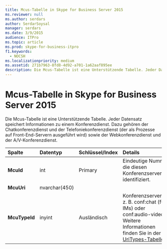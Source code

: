```yaml
---
title: Mcus-Tabelle in Skype for Business Server 2015
ms.reviewer: null
ms.author: serdars
author: SerdarSoysal
manager: serdars
ms.date: 3/9/2015
audience: ITPro
ms.topic: article
ms.prod: skype-for-business-itpro
f1.keywords:
  - NOCSH
ms.localizationpriority: medium
ms.assetid: 271b7963-8fd8-4d92-a701-1a62aaf895ee
description: Die Mcus-Tabelle ist eine Unterstützende Tabelle. Jeder Datensatz speichert Informationen zu einem Konferenzdienst. Dazu gehören der Chatkonferenzdienst und der Telefoniekonferenzdienst (der als Prozesse auf Front-End-Servern ausgeführt wird) sowie der Webkonferenzdienst und der A/V-Konferenzdienst.
---
```


# <a name="mcus-table-in-skype-for-business-server-2015"></a>Mcus-Tabelle in Skype for Business Server 2015
 
Die Mcus-Tabelle ist eine Unterstützende Tabelle. Jeder Datensatz speichert Informationen zu einem Konferenzdienst. Dazu gehören der Chatkonferenzdienst und der Telefoniekonferenzdienst (der als Prozesse auf Front-End-Servern ausgeführt wird) sowie der Webkonferenzdienst und der A/V-Konferenzdienst. 
  
|**Spalte**|**Datentyp**|**Schlüssel/Index**|**Details**|
|:-----|:-----|:-----|:-----|
|**McuId** <br/> |int  <br/> |Primary  <br/> |Eindeutige Nummer, die diesen Konferenzserver identifiziert.  <br/> |
|**McuUri** <br/> |nvarchar(450)  <br/> | <br/> | <br/> |
|**McuTypeId** <br/> |inyint  <br/> | Ausländisch <br/> |Konferenzservertyp, z. B. conf:chat (für IMs) oder conf:audio-video. Weitere Informationen finden Sie in der [UriTypes-Tabelle](uritypes.md) . <br/> |
   

